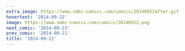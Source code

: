 ```yaml
---
extra_image: https://www.smbc-comics.com/comics/20140922after.gif
hovertext: '2014-09-22'
image: https://www.smbc-comics.com/comics/20140922.png
next_comic: '2014-09-23'
prev_comic: '2014-09-21'
title: '2014-09-22'
---
```



